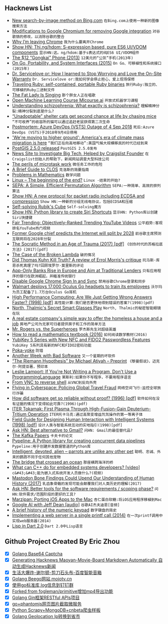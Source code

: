 ## Hacknews List


- [New search-by-image method on Bing.com](http://searchresearch1.blogspot.com/2018/09/new-search-by-image-method-on-bingcom.html)  `在Bing.com上使用一种新的图像搜索方法`
- [Modifications to Google Chromium for removing Google integration](https://github.com/Eloston/ungoogled-chromium)  `对谷歌铬的修改，以消除谷歌的整合`
- [Why I’m leaving Chrome](https://blog.cryptographyengineering.com/2018/09/23/why-im-leaving-chrome/)  `我为什么要离开Chrome`
- [Show HN: Thi.ng/hdom: S-expression based, pure ES6 UI/VDOM components](item?id=18051037)  `显示HN:这。ng/hdom:基于s表达式的纯ES6 UI/VDOM组件`
- [The $12 “Gongkai” Phone (2013)](https://www.bunniestudios.com/blog/?page_id=3107)  `12美元的“公凯”手机(2013年)`
- [On Go, Portability, and System Interfaces (2015)](http://garrett.damore.org/2015/09/on-go-portability-and-system-interfaces.html?m=1)  `On Go、可移植性和系统接口(2015年)`
- [Dr. Servicelove or: How I learned to Stop Worrying and Love the On-Site Warranty](https://www.ultrabookreview.com/21014-dr-servicelove-learned-stop-worrying-love-site-warranty/)  `Dr. Servicelove or:我如何学会停止担心，爱上现场保修`
- [Traveling Ruby: self-contained, portable Ruby binaries](http://phusion.github.io/traveling-ruby/)  `旅行Ruby:独立的、可移植的Ruby二进制文件`
- [The Fat Lady Is Singing](https://www.commentarymagazine.com/articles/fat-lady-singing/)  `那个胖女人正在唱歌`
- [Open Machine Learning Course Mlcourse.ai](https://mlcourse.ai/)  `开放式机器学习课程`
- [Understanding schizophrenia: What exactly is schizophrenia?](http://www.paulmorrison.org/understanding-schizophrenia-what-exactly-is-schizophrenia/)  `理解精神分裂:精神分裂到底是什么?`
- [“Unadoptable” shelter cats get second chance at life by chasing mice](http://www.cats.club/unadoptable-shelter-cats-get-second-chance-at-life-by-chasing-mice/)  `“不可收养”的收容所的猫可以通过追赶老鼠获得第二次生命`
- [Postmortem: Azure DevOps (VSTS) Outage of 4 Sep 2018](https://blogs.msdn.microsoft.com/vsoservice/?p=17485)  `死后:Azure DevOps (VSTS)于2018年9月4日停用`
- [&#39;We&#39;re moving to higher ground&#39;: America&#39;s era of climate mass migration is here](https://www.theguardian.com/environment/2018/sep/24/americas-era-of-climate-mass-migration-is-here)  `“我们正在向高地移动”:美国气候大规模移民的时代已经到来`
- [PostGIS 2.5.0 released](http://postgis.net/2018/09/23/postgis-2.5.0/)  `PostGIS 2.5.0发布`
- [News Site to Investigate Big Tech, Helped by Craigslist Founder](https://www.nytimes.com/2018/09/23/business/media/the-markup-craig-newmark.html)  `在Craigslist创始人的帮助下，新闻网站调查大型科技公司`
- [The perils of microtask work](https://arstechnica.com/information-technology/2018/09/in-most-cases-online-microtask-work-can-be-a-raw-deal-un-study-finds/)  `微任务工作的危险`
- [A Brief Guide to CLOS](http://www.aiai.ed.ac.uk/~jeff/clos-guide.html)  `克洛斯的简要指南`
- [Problems in Mathematics](https://yutsumura.com/)  `数学问题`
- [Linux – The beginning of the end?](https://www.dedoimedo.com/computers/linux-beginning-of-the-end.html)  `Linux -结束的开始?`
- [SEPA: A Simple, Efficient Permutation Algorithm](http://www.quickperm.org/soda_submit.php)  `SEPA:一种简单、高效的排列算法`
- [Show HN: A new protocol for packet radio including ECDSA and compression](https://github.com/brannondorsey/chattervox)  `Show HN:一种新的分组无线电协议，包括ECDSA和压缩`
- [Self-solving Rubik&#39;s Cube](https://media.dmm-make.com/item/4462/)  `Self-solving魔方`
- [Show HN: Python library to create Siri Shortcuts](https://github.com/alexander-akhmetov/python-shortcuts)  `显示HN: Python库以创建Siri快捷键`
- [Fair Trending: Objectively-Ranked Trending YouTube Videos](https://fairtrending.com)  `公平趋势:客观排名YouTube热门视频`
- [Former Google chief predicts the Internet will split by 2028](https://www.washingtonpost.com/technology/2018/09/21/former-google-chief-predicts-internet-will-split-by-chinese-web-an-american-one)  `前谷歌主席预测互联网将在2028年分裂`
- [The Socratic Method in an Age of Trauma (2017) [pdf]](https://harvardlawreview.org/wp-content/uploads/2017/10/2320-2347_Online.pdf)  `《创伤时代的苏格拉底方法》(2017)[pdf]`
- [The Case of the Broken Lambda](http://veekaybee.github.io/2018/09/24/the-case-of-the-broken-lambda/)  `破的情况`
- [Did Thomas Kuhn Kill Truth? A review of Errol Morris&#39;s critique](https://www.thenewatlantis.com/publications/did-thomas-kuhn-kill-truth)  `托马斯·库恩杀死真理了吗?回顾埃罗尔·莫里斯的评论`
- [App-Only Banks Rise in Europe and Aim at Traditional Lenders](https://www.nytimes.com/2018/09/23/technology/online-banking-monzo.html)  `只有应用程序的银行在欧洲崛起，并瞄准传统银行`
- [Disable Google Chrome Sign In and Sync](https://blog.ideasynthesis.com/2018/09/24/Disable-Google-Chrome-Sign-In-and-Sync/)  `禁用谷歌Chrome登录和同步`
- [Walmart deploys 17,000 Oculus Go headsets to train its employees](https://www.zdnet.com/article/walmart-deploys-17000-oculus-go-headsets-to-train-its-employees/)  `沃尔玛为员工配备了1.7万台Oculus Go耳机`
- [High Performance Computing: Are We Just Getting Wrong Answers Faster? (1998) [pdf]](https://www3.nd.edu/~markst/cast-award-speech.pdf)  `高性能计算:我们是否更快地得到错误的答案?(1998)(pdf)`
- [North, Thalmic&#39;s Secret Smart Glasses Play](https://betakit.com/north-is-thalmics-secret-smart-glasses-play/)  `North, Thalmic的秘密智能眼镜在玩`
- [A real estate company&#39;s simple way to offer the homeless a house and a job](https://www.fastcompany.com/90238675/this-real-estate-company-figured-out-a-simple-way-to-offer-the-homeless-a-house-and-a-job)  `房地产公司为无家可归者提供房子和工作的简单方法`
- [Mr. Rogers vs. the Superheroes](https://longreads.com/2018/09/19/mr-rogers-vs-the-superheroes/)  `罗杰斯先生对超级英雄`
- [How to read a mathematics textbook (2016)](https://www.drmaciver.com/2016/05/how-to-read-a-mathematics-textbook/)  `如何阅读数学教材(2016)`
- [YubiKey 5 Series with New NFC and FIDO2 Passwordless Features](https://www.yubico.com/2018/09/introducing-the-yubikey-5-series-with-new-nfc-and-fido2-passwordless-features/)  `YubiKey 5系列具有新的NFC和FIDO2密码功能`
- [Poka-yoke](https://en.wikipedia.org/wiki/Poka-yoke)  `防错`
- [Another Week with Bad Software](http://thoughtspile.github.io/2018/09/23/bad-software-week/)  `又一个星期的坏软件`
- [“The Riemann Hypothesis” by Michael Atiyah – Preprint](https://www.cnbeta.com/articles/tech/771037.htm)  `《黎曼假说》，迈克尔·阿提亚著，预印本`
- [Leslie Lamport: If You&#39;re Not Writing a Program, Don&#39;t Use a ProgrammingLanguage](https://www.youtube.com/watch?v=Fq5EQBFLEC8)  `莱斯利:如果你不写程序，不要用程序语言`
- [From VNC to reverse shell](https://blog.benjojo.co.uk/post/qemu-monitor-socket-rce-vnc)  `从VNC到反向外壳`
- [Flying in Cyberspace: Policing Global Travel Fraud](https://academic.oup.com/policing/advance-article/doi/10.1093/police/pay063/5094543)  `网络空间飞行:监控全球旅行诈骗`
- [How did software get so reliable without proof? (1996) [pdf]](http://www.gwern.net/docs/math/1996-hoare.pdf)  `软件如何在没有证据的情况下变得如此可靠?(1996)(pdf)`
- [ITER Tokamak: First Plasma Through High-Fusion-Gain Deuterium-Tritium Operation](https://www.iter.org/newsline/-/3121)  `ITER托卡马克:通过高聚变增益氘氚操作的第一等离子体`
- [Field Guide for Designing Human Interaction with Intelligent Systems (1998) [pdf]](https://ston.jsc.nasa.gov/collections/trs/_techrep/TM-1998-208470.pdf)  `设计人类与智能系统互动的实地指引(1998)[pdf]`
- [Ask HN: Best alternative to Gmail?](item?id=18054574)  `问HN: Gmail的最佳替代品?`
- [The Kafka Papers](https://www.weeklystandard.com/christoph-irmscher/review-of-kafkas-last-trial-the-kafka-papers)  `卡夫卡的论文`
- [Pypeline: A Python library for creating concurrent data pipelines](https://github.com/cgarciae/pypeln)  `Pypeline:用于创建并发数据管道的Python库`
- [Intelligent, devoted, alien – parrots are unlike any other pet](https://aeon.co/essays/why-does-keeping-a-bird-in-a-cage-make-people-happy)  `聪明、忠诚、外来的鹦鹉不同于任何其他宠物`
- [The bridge that crossed an ocean](https://www.bbc.co.uk/news/resources/idt-sh/the_bridge_that_crossed_an_ocean)  `那座横跨海洋的桥`
- [What can C&#43;&#43; do for embedded systems developers? [video]](https://www.youtube.com/watch?v=VoHOLDdfDhk)  `c&#43;&#43;能为嵌入式系统开发人员做什么?(视频)`
- [Mastodon Bone Findings Could Upend Our Understanding of Human History (2017)](https://www.nbcnews.com/science/science-news/mastodon-bone-findings-could-upend-our-understanding-human-history-n751406)  `乳齿象骨骼的发现可能会颠覆我们对人类历史的理解(2017)`
- [Ask HN: Better tools for the software requirements / scoping phase?](item?id=18049999)  `问HN:软件需求/范围阶段的更好的工具?`
- [Marzipan: Porting iOS Apps to the Mac](https://pspdfkit.com/blog/2018/porting-ios-apps-to-mac-marzipan-iosmac-uikit-appkit/)  `杏仁蛋白软糖:将iOS应用程序移植到Mac`
- [Google AI with Jeff Dean [audio]](https://gcppodcast.com/post/episode-146-google-ai-with-jeff-dean/)  `谷歌AI杰夫迪恩[音频]`
- [A brief history of the numeric keypad](https://uxdesign.cc/a-brief-history-of-the-numeric-keypad-59112cbf4c49)  `数字键盘的简史`
- [Implementing a web server in a single printf call (2014)](https://tinyhack.com/2014/03/12/implementing-a-web-server-in-a-single-printf-call/)  `在一次printf调用中实现web服务器(2014)`
- [Lisp in Dart 2.0](https://github.com/nukata/lisp-in-dart/blob/master/IMPLEMENTATION-NOTES.md)  `Dart 2.0中Lisp语言`

## Github Project Created By Eric Zhou

- [x] [Golang Base64 Captcha](https://github.com/mojocn/base64Captcha)
- [x] [Generating Hacknews Maoyan-Movie-Board Markdown Automatically 自动生成Hacknews新闻](https://github.com/dejavuzhou/md-genie)
- [x] [生活大爆炸-谢尔顿-剪刀石头布-百度智能音箱](https://github.com/mojocn/dueros-bang-game)
- [x] [Golang Beego网站 mojotv.cn](https://github.com/mojocn/www.mojotv.cn)
- [x] [使用go标准库,log信息到钉钉群](https://github.com/mojocn/dooger)
- [x] [Forked from fogleman/primitive增加mp4导出功能](https://github.com/mojocn/primitive)
- [x] [Golang Gin框架RESTful APIs项目](https://github.com/JJJJJJJerk/ezier-golang-web-api-framework)
- [x] [go+phantomjs网页图片截取微服务](https://github.com/mojocn/screen_shot)
- [x] [Python Scrapy+MongoDB+cnbeta爬虫样板](https://github.com/mojocn/scrapy_mongodb_boilerplate_cnbeta)
- [x] [Golang Geolocation Ip转换到省市](https://github.com/mojocn/ip2location)